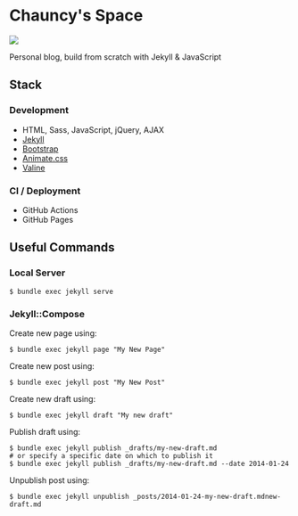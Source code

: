 # Chauncy's Space
![](https://github.com/chauncyf/chauncyf.github.io/workflows/GitHub%20Pages/badge.svg)

Personal blog, build from scratch with Jekyll & JavaScript  

## Stack

### Development
- HTML, Sass, JavaScript, jQuery, AJAX
- [Jekyll](https://jekyllrb.com/)
- [Bootstrap](https://getbootstrap.com/)
- [Animate.css](https://animate.style/)
- [Valine](https://valine.js.org/)

### CI / Deployment
- GitHub Actions
- GitHub Pages


## Useful Commands

### Local Server

    $ bundle exec jekyll serve

### Jekyll::Compose

Create new page using:

    $ bundle exec jekyll page "My New Page"

Create new post using:

    $ bundle exec jekyll post "My New Post"

Create new draft using:

    $ bundle exec jekyll draft "My new draft"

Publish draft using:

    $ bundle exec jekyll publish _drafts/my-new-draft.md
    # or specify a specific date on which to publish it
    $ bundle exec jekyll publish _drafts/my-new-draft.md --date 2014-01-24

Unpublish post using:

    $ bundle exec jekyll unpublish _posts/2014-01-24-my-new-draft.mdnew-draft.md